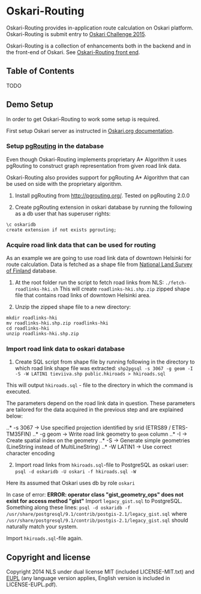 # Oskari-Routing

Oskari-Routing provides in-application route calculation on Oskari platform. Oskari-Routing is submit entry to [Oskari Challenge 2015](http://oskari.org/challenge).

Oskari-Routing is a collection of enhancements both in the backend and in the front-end of Oskari. See [Oskari-Routing front end](http://todo).

## Table of Contents

TODO

## Demo Setup

In order to get Oskari-Routing to work some setup is required.

First setup Oskari server as instructed in [Oskari.org documentation](http://oskari.org/documentation/backend/server-embedded-developer).

### Setup [pgRouting](http://pgrouting.org/) in the database

Even though Oskari-Routing implements proprietary A\* Algorithm it uses pgRouting to construct graph representation
from given road link data.

Oskari-Routing also provides support for pgRouting A\* Algorithm that can be used on side with the proprietary algorithm.

1. Install pgRouting from http://pgrouting.org/. Tested on pgRouting 2.0.0

2. Create pgRouting extension in oskari database by running the following as a db user that has superuser rights:
```
\c oskaridb
create extension if not exists pgrouting;
```

### Acquire road link data that can be used for routing

As an example we are going to use road link data of downtown Helsinki for route calculation.
Data is fetched as a shape file from [National Land Survey of Finland](http://www.maanmittauslaitos.fi/en) database.

1. At the root folder run the script to fetch road links from NLS:
`./fetch-roadlinks-hki.sh`
This will create `roadlinks-hki.shp.zip` zipped shape file that contains road links of downtown Helsinki area.

2. Unzip the zipped shape file to a new directory:
```
mkdir roadlinks-hki
mv roadlinks-hki.shp.zip roadlinks-hki
cd roadlinks-hki
unzip roadlinks-hki.shp.zip
```

### Import road link data to oskari database

1. Create SQL script from shape file by running following in the directory to which road link shape file was extracted:
`shp2pgsql -s 3067 -g geom -I -S -W LATIN1 tieviiva.shp public.hkiroads > hkiroads.sql`

This will output `hkiroads.sql` - file to the directory in which the command is executed.

The parameters depend on the road link data in question. These parameters are tailored for the data acquired in the
previous step and are explained below:

..* -s 3067 -> Use specified projection identified by srid (ETRS89 / ETRS-TM35FIN)
..* -g geom -> Write road link geometry to `geom` column
..* -I -> Create spatial index on the geometry
..* -S -> Generate simple geometries (LineString instead of MultiLineString)
..* -W LATIN1 -> Use correct character encoding

2. Import road links from `hkiroads.sql`-file to PostgreSQL as oskari user:
`psql -d oskaridb -U oskari -f hkiroads.sql -W`

Here its assumed that Oskari uses db by role `oskari`

In case of error: **ERROR: operator class "gist_geometry_ops" does not exist for access method "gist"** 
Import `legacy_gist.sql` to PostgreSQL. Something along these lines:
 `psql -d oskaridb -f /usr/share/postgresql/9.1/contrib/postgis-2.1/legacy_gist.sql`
 where `/usr/share/postgresql/9.1/contrib/postgis-2.1/legacy_gist.sql` should naturally match your system.

Import `hkiroads.sql`-file again.

## Copyright and license

Copyright 2014 NLS under dual license MIT (included LICENSE-MIT.txt) and [EUPL](https://joinup.ec.europa.eu/software/page/eupl/licence-eupl)
(any language version applies, English version is included in LICENSE-EUPL.pdf).

